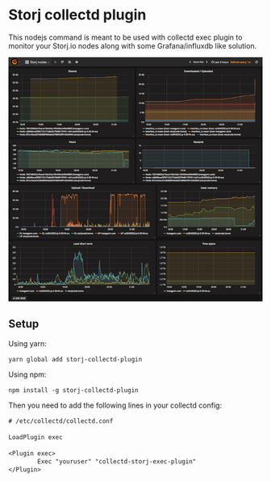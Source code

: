 # Storj collectd plugin

This nodejs command is meant to be used with collectd exec plugin to monitor your Storj.io nodes along with some 
Grafana/influxdb like solution. 

![Grafana dashboard built with influxdb + collectd + storj-collectd-plugin](assets/storjio-monitor-collectd-plugin-grafana.png)

## Setup

Using yarn:

```
yarn global add storj-collectd-plugin
```

Using npm:

```
npm install -g storj-collectd-plugin
```

Then you need to add the following lines in your collectd config:

```
# /etc/collectd/collectd.conf

LoadPlugin exec

<Plugin exec>
        Exec "youruser" "collectd-storj-exec-plugin"
</Plugin>
```
